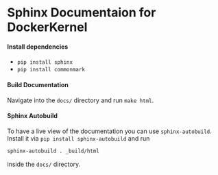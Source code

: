 # Sphinx Documentaion for DockerKernel

#### Install dependencies
- `pip install sphinx`
- `pip install commonmark`

#### Build Documentation
Navigate into the `docs/` directory and run `make html`.

#### Sphinx Autobuild
To have a live view of the documentation you can use `sphinx-autobuild`.
Install it via `pip install sphinx-autobuild` and run 
```bash
sphinx-autobuild . _build/html
```
inside the `docs/` directory.